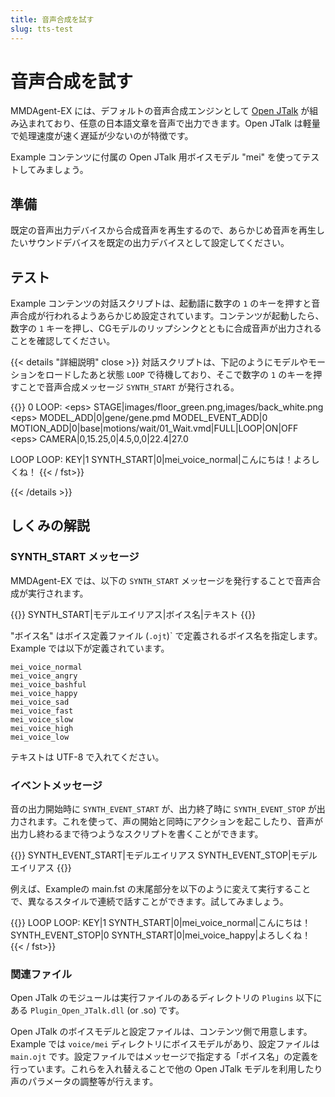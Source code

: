 ```yaml
---
title: 音声合成を試す
slug: tts-test
---
```

# 音声合成を試す

MMDAgent-EX には、デフォルトの音声合成エンジンとして [Open JTalk](https://open-jtalk.sp.nitech.ac.jp/) が組み込まれており、任意の日本語文章を音声で出力できます。Open JTalk は軽量で処理速度が速く遅延が少ないのが特徴です。

Example コンテンツに付属の Open JTalk 用ボイスモデル "mei" を使ってテストしてみましょう。

## 準備

既定の音声出力デバイスから合成音声を再生するので、あらかじめ音声を再生したいサウンドデバイスを既定の出力デバイスとして設定してください。

## テスト

Example コンテンツの対話スクリプトは、起動語に数字の `1` のキーを押すと音声合成が行われるようあらかじめ設定されています。コンテンツが起動したら、数字の `1` キーを押し、CGモデルのリップシンクとともに合成音声が出力されることを確認してください。

{{< details "詳細説明" close >}}
対話スクリプトは、下記のようにモデルやモーションをロードしたあと状態 `LOOP` で待機しており、そこで数字の `1` のキーを押すことで音声合成メッセージ `SYNTH_START` が発行される。

{{<fst>}}
0 LOOP:
    &lt;eps&gt; STAGE|images/floor_green.png,images/back_white.png
    &lt;eps&gt; MODEL_ADD|0|gene/gene.pmd
    MODEL_EVENT_ADD|0  MOTION_ADD|0|base|motions/wait/01_Wait.vmd|FULL|LOOP|ON|OFF
    &lt;eps&gt; CAMERA|0,15.25,0|4.5,0,0|22.4|27.0

LOOP LOOP:
    KEY|1 SYNTH_START|0|mei_voice_normal|こんにちは！よろしくね！
{{< / fst>}}

{{< /details >}}

## しくみの解説

### SYNTH_START メッセージ

MMDAgent-EX では、以下の `SYNTH_START` メッセージを発行することで音声合成が実行されます。

{{<message>}}
SYNTH_START|モデルエイリアス|ボイス名|テキスト
{{</message>}}

"ボイス名" はボイス定義ファイル (`.ojt`)` で定義されるボイス名を指定します。Example では以下が定義されています。

    mei_voice_normal
    mei_voice_angry
    mei_voice_bashful
    mei_voice_happy
    mei_voice_sad
    mei_voice_fast
    mei_voice_slow
    mei_voice_high
    mei_voice_low

テキストは UTF-8 で入れてください。

### イベントメッセージ

音の出力開始時に `SYNTH_EVENT_START` が、出力終了時に `SYNTH_EVENT_STOP` が出力されます。これを使って、声の開始と同時にアクションを起こしたり、音声が出力し終わるまで待つようなスクリプトを書くことができます。

{{<message>}}
SYNTH_EVENT_START|モデルエイリアス
SYNTH_EVENT_STOP|モデルエイリアス
{{</message>}}

例えば、Exampleの main.fst の末尾部分を以下のように変えて実行することで、異なるスタイルで連続で話すことができます。試してみましょう。

{{<fst>}}
LOOP LOOP:
    KEY|1               SYNTH_START|0|mei_voice_normal|こんにちは！
    SYNTH_EVENT_STOP|0  SYNTH_START|0|mei_voice_happy|よろしくね！
{{< / fst>}}

### 関連ファイル

Open JTalk のモジュールは実行ファイルのあるディレクトリの `Plugins` 以下にある `Plugin_Open_JTalk.dll` (or .so) です。

Open JTalk のボイスモデルと設定ファイルは、コンテンツ側で用意します。Example では `voice/mei` ディレクトリにボイスモデルがあり、設定ファイルは `main.ojt` です。設定ファイルではメッセージで指定する「ボイス名」の定義を行っています。これらを入れ替えることで他の Open JTalk モデルを利用したり声のパラメータの調整等が行えます。